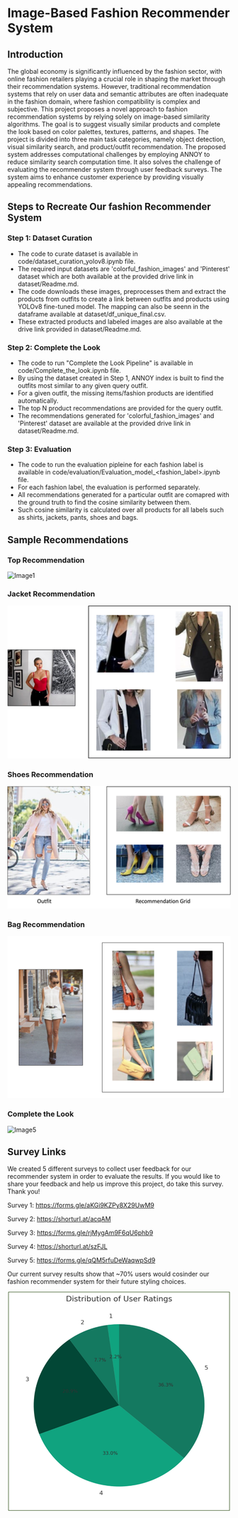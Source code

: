 # Image-Based Fashion Recommender System

## Introduction

The global economy is significantly influenced by the fashion sector, with online fashion retailers playing a crucial role in shaping the market through their recommendation systems. However, traditional recommendation systems that rely on user data and semantic attributes are often inadequate in the fashion domain, where fashion compatibility is complex and subjective. This project proposes a novel approach to fashion recommendation systems by relying solely on image-based similarity algorithms. The goal is to suggest visually similar products and complete the look based on color palettes, textures, patterns, and shapes. The project is divided into three main task categories, namely object detection, visual similarity search, and product/outfit recommendation. The proposed system addresses computational challenges by employing ANNOY to reduce similarity search computation time. It also solves the challenge of evaluating the recommender system through user feedback surveys. The system aims to enhance customer experience by providing visually appealing recommendations. 

## Steps to Recreate Our fashion Recommender System

### Step 1: Dataset Curation
- The code to curate dataset is available in code/dataset_curation_yolov8.ipynb file.
- The required input datasets are 'colorful_fashion_images' and 'Pinterest' dataset which are both available at the provided drive link in dataset/Readme.md.
- The code downloads these images, preprocesses them and extract the products from outfits to create a link between outfits and products using YOLOv8 fine-tuned model. The mapping can also be seenn in the dataframe available at dataset/df_unique_final.csv.
- These extracted products and labeled images are also available at the drive link provided in dataset/Readme.md.

### Step 2: Complete the Look
- The code to run "Complete the Look Pipeline" is available in code/Complete_the_look.ipynb file.
- By using the dataset created in Step 1, ANNOY index is built to find the outfits most similar to any given query outfit.
- For a given outfit, the missing items/fashion products are identified automatically.
- The top N product recommendations are provided for the query outfit.
- The recommendations generated for 'colorful_fashion_images' and 'Pinterest' dataset are available at the provided drive link in dataset/Readme.md.

### Step 3: Evaluation
- The code to run the evaluation pipleine for each fashion label is available in code/evaluation/Evaluation_model_<fashion_label>.ipynb file.
- For each fashion label, the evaluation is performed separately.
- All recommendations generated for a particular outfit are comapred with the ground truth to find the cosine similarity between them.
- Such cosine similarity is calculated over all products for all labels such as shirts, jackets, pants, shoes and bags.

 
## Sample Recommendations

### Top Recommendation
![Image1](images/rec1.png)

### Jacket Recommendation
![Image2](images/rec2.png)

### Shoes Recommendation
![Image3](images/shoes.png)

### Bag Recommendation
![Image4](images/bagrec.png)

### Complete the Look
![Image5](images/ctl1.png)

## Survey Links

We created 5 different surveys to collect user feedback for our recommender system in order to evaluate the results. If you would like to share your feedback and help us improve this project, do take this survey. Thank you!

Survey 1: https://forms.gle/aKGi9KZPy8X29UwM9

Survey 2: https://shorturl.at/acqAM

Survey 3: https://forms.gle/rjMygAm9F6qU6phb9

Survey 4: https://shorturl.at/szFJL

Survey 5: https://forms.gle/qQM5rfuDeWaqwpSd9

Our current survey results show that ~70% users would cosinder our fashion recommender system for their future styling choices.

![Image5](images/survey.png)


